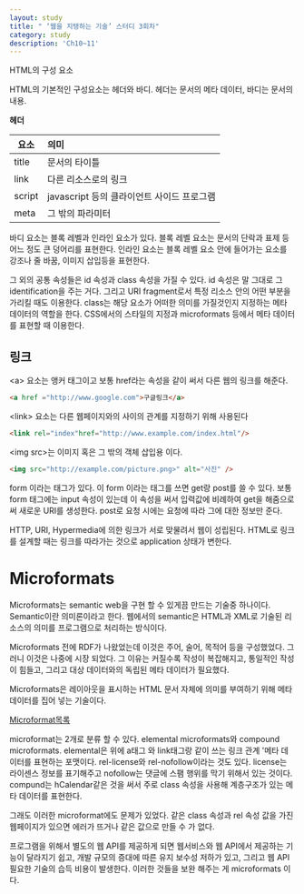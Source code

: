```yaml
---
layout: study
title: " ‘웹을 지탱하는 기술’ 스터디 3회차"
category: study
description: 'Ch10~11'
---
```


HTML의 구성 요소

HTML의 기본적인 구성요소는 헤더와 바디. 헤더는 문서의 메타 데이터, 바디는 문서의 내용.

**헤더**

| 요소|의미  |
|---|:--|
| title | 문서의 타이틀 |
| link | 다른 리소스로의 링크 |
| script | javascript 등의 클라이언트 사이드 프로그램 |
|  meta  | 그 밖의 파라미터 |

바디 요소는 블록 레벨과 인라인 요소가 있다. 블록 레벨 요소는 문서의 단락과 표제 등 어느 정도 큰 덩어리를 표현한다. 인라인 요소는 블록 레벨 요소 안에 들어가는 요소를 강조나 줄 바꿈, 이미지 삽입등을 표현한다.

그 외의 공통 속성들은 id 속성과 class 속성을 가질 수 있다. id 속성은 말 그대로 그 identification을 주는 거다. 그리고 URI fragment로서 특정 리소스 안의 어떤 부분을 가리킬 때도 이용한다. class는 해당 요소가 어떠한 의미를 가질것인지 지정하는 메타 데이터의 역할을 한다. CSS에서의 스타일의 지정과 microformats 등에서 메타 데이터를 표현할 때 이용한다.

## 링크

&lt;a&gt; 요소는 앵커 태그이고 보통 href라는 속성을 같이 써서 다른 웹의 링크를 해준다.
```html
<a href ="http://www.google.com">구글링크</a>
```
&lt;link&gt; 요소는 다른 웹페이지와의 사이의 관계를 지정하기 위해 사용된다

```html
<link rel="index"href="http://www.example.com/index.html"/>
```
&lt;img src&gt;는 이미지 혹은 그 밖의 객체 삽입용 이다.
```html
<img src="http://example.com/picture.png>" alt="사진" />
```

form 이라는 태그가 있다. 이 form 이라는 태그를 쓰면 get랑 post를 쓸 수 있다. 보통 form 태그에는 input 속성이 있는데 이 속성을 써서 입력값에 비례하여 get을 해줌으로써 새로운 URI를 생성한다. post로 요청 시에는 요청에 따라 그에 대한 정보만 준다.

HTTP, URI, Hypermedia에 의한 링크가 서로 맞물려서 웹이 성립된다.
HTML로 링크를 설계할 때는 링크를 따라가는 것으로 application 상태가 변한다.

# Microformats

Microformats는 semantic web을 구현 할 수 있게끔 만드는 기술중 하나이다. Semantic이란 의미론이라고 한다. 웹에서의 semantic은 HTML과 XML로 기술된 리소스의 의미를  프로그램으로 처리하는 방식이다. 

Microformats 전에 RDF가 나왔었는데 이것은 주어, 술어, 목적어 등을 구성했었다. 그러니 이것은 나중에 시장 되었다. 그 이유는 커질수록 작성이 복잡해지고, 통일적인 작성이 힘들고, 그리고 대상 데이터와의 독립된 메타 데이터가 필요했다.

Microformats은 레이아웃을 표시하는 HTML 문서 자체에 의미를 부여하기 위해 메타 데이터를 집어 넣는 기술이다.

<a href ="https://developer.mozilla.org/ko/docs/Archive/Mozilla/Firefox/Using_microformats">
Microformat목록</a>

microformat는 2개로 분류 할 수 있다. elemental microformats와 compound microformats. elemental은 위에 a태그 와 link태그랑 같이 쓰는 링크 관계 '메타 데이터를 표현하는 포맷이다. rel-license와 rel-nofollow이라는 것도 있다. license는 라이센스 정보를 표기해주고 nofollow는 댓글에 스팸 행위를 막기 위해서 있는 것이다. compund는 hCalendar같은 것을 써서 주로 class 속성을 사용해 계층구조가 있는 메타 데이터를 표현한다.

그래도 이러한 microformat에도 문제가 있었다. 같은 class 속성과 rel 속성 값을 가진 웹페이지가 있으면 에러가 뜨거나 같은 값으로 만들 수 가 없다.

프로그램을 위해서 별도의 웹 API를 제공하게 되면 웹서비스와 웹 API에서 제공하는 기능이 달라지기 쉽고, 개발 규모의 증대에 따른 유지 보수성 저하가 있고, 그리고 웹 API 필요한 기술의 습득 비용이 발생한다. 이러한 것들을 보완 해주는 게 microformats 이다.
